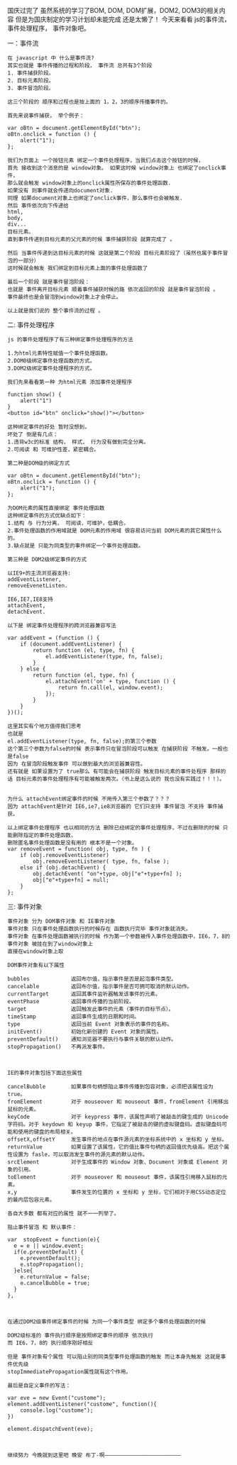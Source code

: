国庆过完了 虽然系统的学习了BOM, DOM, DOM扩展，DOM2, DOM3的相关内容  但是为国庆制定的学习计划却未能完成 还是太懒了！
今天来看看 js的事件流， 事件处理程序， 事件对象吧。

一：事件流

    在 javascript 中 什么是事件流?
    其实也就是 事件传播的过程和阶段， 事件流 总共有3个阶段 
    1. 事件捕获阶段。
    2. 目标元素阶段。
    3. 事件冒泡阶段。

    这三个阶段的 顺序和过程也是按上面的 1，2，3的顺序传播事件的。

    首先来说事件捕获， 举个例子：

    var oBtn = document.getElementById("btn");
    oBtn.onclick = function () {
        alert("1");
    };

    我们为页面上 一个按钮元素 绑定一个事件处理程序，当我们点击这个按钮的时候，
    首先 接收到这个消息的是 window对象。 如果这时候 window对象上 也绑定了onclick事件，
    那么就会触发 window对象上的onclick属性所保存的事件处理函数.
    如果没有 则事件就会传递向document对象. 
    同理 如果document对象上也绑定了onclick事件，那么事件也会被触发.
    然后 事件依次向下传递给
    html,
    body,
    div...
    目标元素。
    直到事件传递到目标元素的父元素的时候 事件捕获阶段 就算完成了 。

    然后 当事件传递到达目标元素的时候 这就是第二个阶段 目标元素阶段了（虽然也属于事件冒泡的一部分）
    这时候就会触发 我们绑定到目标元素上面的事件处理函数了 

    最后一个阶段 就是事件冒泡阶段：
    也就是 事件离开目标元素 顺着事件捕获时候的路 依次返回的阶段 就是事件冒泡阶段 。
    事件最终也是会冒泡到window对象上才会停止。

    以上就是我们说的 整个事件流的过程 。 

二: 事件处理程序

    js 的事件处理程序了有三种绑定事件处理程序的方法

    1.为html元素特性赋值一个事件处理函数。
    2.DOM0级绑定事件处理函数的方式。
    3.DOM2级绑定事件处理程序的方式。

    我们先来看看第一种 为html元素 添加事件处理程序

    function show() {
        alert("1")
    }
    <button id="btn" onclick="show()"></button>

    这种绑定事件的好处 暂时没想到，
    坏处了 倒是有几点：
    1.违背w3c的标准 结构， 样式， 行为没有做到完全分离。
    2.可阅读 和 可维护性差，紧密耦合。

    第二种是DOM级的绑定方式 

    var oBtn = document.getElementById("btn");
    oBtn.onclick = function () {
        alert("1");
    };

    为DOM元素的属性直接绑定 事件处理函数
    这种绑定事件的方式优缺点如下：
    1.结构 与 行为分离， 可阅读，可维护，低耦合。
    2.事件处理函数的作用域就是 DOM元素的作用域 很容易访问当前 DOM元素的其它属性什么的。
    3.缺点就是 只能为同类型的事件绑定一个事件处理函数。

    第三种是 DOM2级绑定事件的方式

    以IE9+的主流浏览器支持:
    addEventListener,
    removeEvenetListen.

    IE6,IE7,IE8支持
    attachEvent,
    detachEvent.

    以下是 绑定事件处理程序的跨浏览器兼容写法

    var addEvent = (function () { 
        if (document.addEventListener) { 
            return function (el, type, fn) { 
                el.addEventListener(type, fn, false); 
            }
        } else { 
            return function (el, type, fn) { 
                el.attachEvent('on' + type, function () { 
                    return fn.call(el, window.event); 
                }); 
            } 
        } 
    })();

    这里其实有个地方值得我们思考
    也就是
    el.addEventListener(type, fn, false);的第三个参数
    这个第三个参数为false的时候 表示事件只在冒泡阶段可以触发 在捕获阶段 不触发。一般也是false
    因为 在冒泡阶段触发事件 可以做到最大的浏览器兼容性。
    还有就是 如果设置为了 true那么 有可能会在捕获阶段 触发目标元素的事件处程序 那样的话 目标元素的事件处理程序有可能被触发两次。（书上是这么说的 我也没有实践过！！！）。


    为什么 attachEvent绑定事件的时候 不用传入第三个参数了？？？
    因为 attachEvent是针对 IE6,ie7,ie8浏览器的 它们只支持 事件冒泡 不支持 事件捕获。

    以上绑定事件处理程序 也以相同的方法 删除已经绑定的事件处理程序，不过在删除的时候 只能删除指定的事件处理函数，
    删除匿名事件处理函数是没有用的 根本不是一个对象。
    var removeEvent = function( obj, type, fn ) {
        if (obj.removeEventListener)
            obj.removeEventListener( type, fn, false );
        else if (obj.detachEvent) {
            obj.detachEvent( "on"+type, obj["e"+type+fn] );
            obj["e"+type+fn] = null;
        }
    }; 

三: 事件对象

    事件对象 分为 DOM事件对象 和 IE事件对象
    事件对象 只在事件处理函数执行的时候存在 函数执行完毕 事件对象就消失。 
    事件对象 在事件处理函数被执行的时候 作为第一个参数被传入事件处理函数中，IE6，7，8的事件对象 被挂在到了window对象上
    直接在window对象上取

    DOM事件对象有以下属性

    bubbles	            返回布尔值，指示事件是否是起泡事件类型。
    cancelable	        返回布尔值，指示事件是否可拥可取消的默认动作。
    currentTarget	    返回其事件监听器触发该事件的元素。
    eventPhase	        返回事件传播的当前阶段。
    target	            返回触发此事件的元素（事件的目标节点）。
    timeStamp	        返回事件生成的日期和时间。
    type	            返回当前 Event 对象表示的事件的名称。
    initEvent()         初始化新创建的 Event 对象的属性。
    preventDefault()	通知浏览器不要执行与事件关联的默认动作。
    stopPropagation()	不再派发事件。



    IE的事件对象包括下面这些属性 

    cancelBubble	    如果事件句柄想阻止事件传播到包容对象，必须把该属性设为 true。
    fromElement	        对于 mouseover 和 mouseout 事件，fromElement 引用移出鼠标的元素。
    keyCode	            对于 keypress 事件，该属性声明了被敲击的键生成的 Unicode 字符码。对于 keydown 和 keyup 事件，它指定了被敲击的键的虚拟键盘码。虚拟键盘码可能和使用的键盘的布局相关。
    offsetX,offsetY	    发生事件的地点在事件源元素的坐标系统中的 x 坐标和 y 坐标。
    returnValue	        如果设置了该属性，它的值比事件句柄的返回值优先级高。把这个属性设置为 fasle，可以取消发生事件的源元素的默认动作。
    srcElement	        对于生成事件的 Window 对象、Document 对象或 Element 对象的引用。
    toElement	        对于 mouseover 和 mouseout 事件，该属性引用移入鼠标的元素。
    x,y	                事件发生的位置的 x 坐标和 y 坐标，它们相对于用CSS动态定位的最内层包容元素。

    各自大多数 都有对应的属性 就不一一列举了。

    阻止事件冒泡 和 默认事件：

    var  stopEvent = function(e){
      e = e || window.event;
      if(e.preventDefault) {
        e.preventDefault();
        e.stopPropagation();
      }else{
        e.returnValue = false;
        e.cancelBubble = true;
      }
    },

    

    在通过DOM2级事件绑定事件的时候 为同一个事件类型 绑定多个事件处理函数的时候 

    DOM2级标准的 事件执行顺序是按照绑定事件的顺序 依次执行 
    而 IE6，7，8的 执行顺序刚好相反

    但是 事件对象有个属性 可以阻止别的同类型事件处理函数的触发 而让本身先触发 这就是事件优先级
    stopImmediatePropagation属性就有这个作用。

    最后是自定义事件的写法：

    var eve = new Event("custome");
    element.addEventListener("custome", function(){
        console.log("custome");
    })

    element.dispatchEvent(eve);



    继续努力 今晚就到这里吧 晚安 布丁-啊————————————————————————